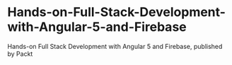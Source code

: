 # Hands-on-Full-Stack-Development-with-Angular-5-and-Firebase
Hands-on Full Stack Development with Angular 5 and Firebase,  published by Packt
